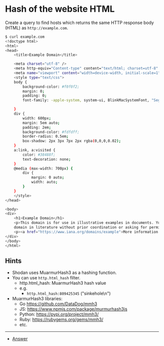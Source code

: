 # Hash of the website HTML

Create a query to find hosts which returns the same HTTP response body (HTML) as `http://example.com`.

```bash
$ curl example.com
<!doctype html>
<html>
<head>
    <title>Example Domain</title>

    <meta charset="utf-8" />
    <meta http-equiv="Content-type" content="text/html; charset=utf-8" />
    <meta name="viewport" content="width=device-width, initial-scale=1" />
    <style type="text/css">
    body {
        background-color: #f0f0f2;
        margin: 0;
        padding: 0;
        font-family: -apple-system, system-ui, BlinkMacSystemFont, "Segoe UI", "Open Sans", "Helvetica Neue", Helvetica, Arial, sans-serif;

    }
    div {
        width: 600px;
        margin: 5em auto;
        padding: 2em;
        background-color: #fdfdff;
        border-radius: 0.5em;
        box-shadow: 2px 3px 7px 2px rgba(0,0,0,0.02);
    }
    a:link, a:visited {
        color: #38488f;
        text-decoration: none;
    }
    @media (max-width: 700px) {
        div {
            margin: 0 auto;
            width: auto;
        }
    }
    </style>
</head>

<body>
<div>
    <h1>Example Domain</h1>
    <p>This domain is for use in illustrative examples in documents. You may use this
    domain in literature without prior coordination or asking for permission.</p>
    <p><a href="https://www.iana.org/domains/example">More information...</a></p>
</div>
</body>
</html>
```

## Hints

- Shodan uses MuarmurHash3 as a hashing function.
- You can use `http.html_hash` filter.
  - http.html_hash: MuarmurHash3 hash value
  - e.g.
    - `http.html_hash:809425345` ("sinkehole\n")
- MuarmurHash3 libraries:
  - Go https://github.com/DataDog/mmh3
  - JS: https://www.npmjs.com/package/murmurhash3js
  - Python: https://pypi.org/project/mmh3/
  - Ruby: https://rubygems.org/gems/mmh3/
  - etc.

---

- [Answer](./answer.md)
